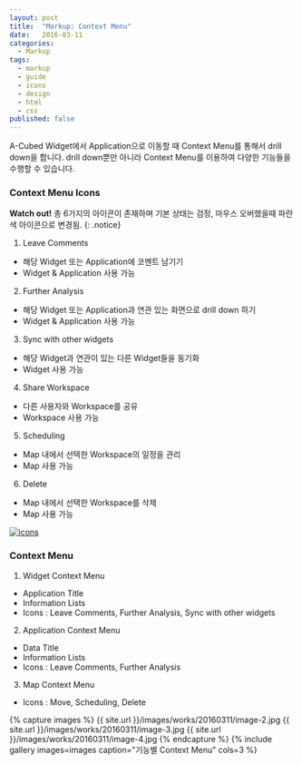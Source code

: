 ```yaml
---
layout: post
title:  "Markup: Context Menu"
date:   2016-03-11
categories:
  - Markup
tags:
  - markup
  - guide
  - icons
  - design
  - html
  - css
published: false
---
```


A-Cubed Widget에서 Application으로 이동할 때 Context Menu를 통해서 drill down을 합니다. drill down뿐만 아니라 Context Menu를 이용하여 다양한 기능들을 수행할 수 있습니다.
      
### Context Menu Icons

**Watch out!** 총 6가지의 아이콘이 존재하며 기본 상태는 검정, 마우스 오버했을때 파란색 아이콘으로 변경됨.
{: .notice}

1. Leave Comments
  * 해당 Widget 또는 Application에 코멘트 남기기
  * Widget & Application 사용 가능
  
2. Further Analysis
  * 해당 Widget 또는 Application과 연관 있는 화면으로 drill down 하기
  * Widget & Application 사용 가능
  
3. Sync with other widgets
  * 해당 Widget과 연관이 있는 다른 Widget들을 동기화
  * Widget 사용 가능
  
4. Share Workspace
  * 다른 사용자와 Workspace를 공유
  * Workspace 사용 가능
  
5. Scheduling
  * Map 내에서 선택한 Workspace의 일정을 관리
  * Map 사용 가능
  
6. Delete
  * Map 내에서 선택한 Workspace를 삭제
  * Map 사용 가능

<a href="{{ site.url }}/images/works/20160311/image-1.jpg"><img src="{{ site.url }}/images/works/20160311/image-1.jpg" alt="icons"></a>
<br>

### Context Menu

1. Widget Context Menu
  * Application Title
  * Information Lists
  * Icons : Leave Comments, Further Analysis, Sync with other widgets
  
2. Application Context Menu
  * Data Title
  * Information Lists
  * Icons : Leave Comments, Further Analysis
  
3. Map Context Menu
  * Icons : Move, Scheduling, Delete

{% capture images %}
	{{ site.url }}/images/works/20160311/image-2.jpg
	{{ site.url }}/images/works/20160311/image-3.jpg
	{{ site.url }}/images/works/20160311/image-4.jpg
{% endcapture %}
{% include gallery images=images caption="기능별 Context Menu" cols=3 %}